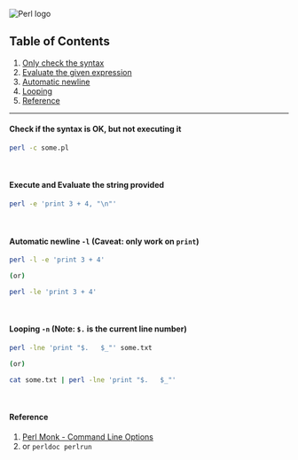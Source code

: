 ![Perl logo](https://www.brandeps.com/logo-download/P/Perl-01.png)

## Table of Contents
1. [Only check the syntax]()
1. [Evaluate the given expression]()
1. [Automatic newline]()
1. [Looping]()
1. [Reference]()

---

#### Check if the syntax is OK, but not executing it

```bash
perl -c some.pl
```

<br>

#### Execute and Evaluate the string provided

```bash
perl -e 'print 3 + 4, "\n"'
```

<br>

#### Automatic newline `-l`   (**Caveat**: only work on `print`)

```bash
perl -l -e 'print 3 + 4'

(or)

perl -le 'print 3 + 4'
``` 

<br>

#### Looping `-n`   (**Note**: `$.` is the current line number)

```bash
perl -lne 'print "$.   $_"' some.txt

(or)

cat some.txt | perl -lne 'print "$.   $_"'
```

<br>

#### Reference
1. [Perl Monk - Command Line Options](https://www.perlmonks.com/?node_id=324749)
1. or `perldoc perlrun`

